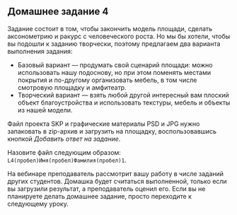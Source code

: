 ## Домашнее задание 4

Задание состоит в том, чтобы закончить модель площади, сделать аксонометрию и ракурс с человеческого роста. Но мы бы хотели, чтобы вы подошли к заданию творчески, поэтому предлагаем два варианта выполнения задания:

- Базовый вариант — продумать свой сценарий площади: можно использовать нашу подоснову, но при этом поменять местами покрытия и по-другому организовать мебель, в том числе смотровую площадку и амфитеатр.
- Творческий вариант — взять любой другой интересный вам плоский объект благоустройства и использовать текстуры, мебель и объекты из нашей модели.

Файл проекта SKP и графические материалы PSD и JPG нужно запаковать в zip-архив и загрузить на площадку, воспользовавшись кнопкой _Добавить ответ на задание_. 

Назовите файл следующим образом: `L4(пробел)Имя(пробел)Фамилия(пробел)1`. 

На вебинаре преподаватель рассмотрит вашу работу в числе заданий других студентов. Домашка будет считаться выполненной, только если вы загрузили результат, а преподаватель оценил его. Если вы не планируете делать домашнее задание, просто переходите к следующему уроку.